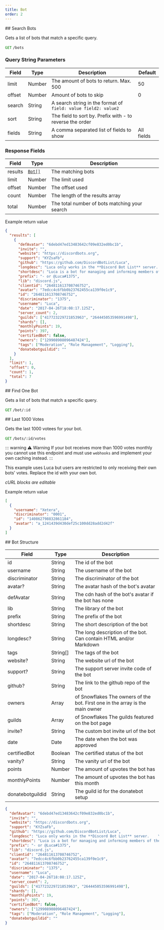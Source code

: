 ```yaml
---
title: Bot
order: 2
---
```


<Block>
## Search Bots

Gets a list of bots that match a specific query.

<code style="color: green">GET</code> `/bots`

### Query String Parameters

| Field  | Type   | Description                                                    | Default    |
| ------ | ------ | -------------------------------------------------------------- | ---------- |
| limit  | Number | The amount of bots to return. Max. 500                         | 50         |
| offset | Number | Amount of bots to skip                                         | 0          |
| search | String | A search string in the format of `field: value field2: value2` |            |
| sort   | String | The field to sort by. Prefix with - to reverse the order       |            |
| fields | String | A comma separated list of fields to show                       | All fields |

### Response Fields

| Field   | Type                      | Description                                   |
| ------- | ------------------------- | --------------------------------------------- |
| results | [`Bot[]`](#bot-structure) | The matching bots                             |
| limit   | Number                    | The limit used                                |
| offset  | Number                    | The offset used                               |
| count   | Number                    | The length of the results array               |
| total   | Number                    | The total number of bots matching your search |

<Example>

<CURL>
<Template>
```sh
curl -X GET https://top.gg/api/bots?limit=20 \
 -H 'Content-Type: application/json' \
 -H 'Authorization: {{token}}'
```
</Template>
</CURL>

Example return value

```json
{
  "results": [
    {
      "defAvatar": "6debd47ed13483642cf09e832ed0bc1b",
      "invite": "",
      "website": "https://discordbots.org",
      "support": "KYZsaFb",
      "github": "https://github.com/DiscordBotList/Luca",
      "longdesc": "Luca only works in the **Discord Bot List** server.    \r\nPrepend commands with the prefix `-` or `@Luca#1375`.    \r\n**Please refrain from using these commands in non testing channels.**\r\n- `botinfo @bot` Shows bot info, title redirects to site listing.\r\n- `bots @user`* Shows all bots of that user, includes bots in the queue.\r\n- `owner / -owners @bot`* Shows all owners of that bot.\r\n- `prefix @bot`* Shows the prefix of that bot.\r\n* Mobile friendly version exists. Just add `noembed` to the end of the command.\r\n",
      "shortdesc": "Luca is a bot for managing and informing members of the server",
      "prefix": "- or @Luca#1375",
      "lib": "discord.js",
      "clientid": "264811613708746752",
      "avatar": "7edcc4c6fbb0b23762455ca139f0e1c9",
      "id": "264811613708746752",
      "discriminator": "1375",
      "username": "Luca",
      "date": "2017-04-26T18:08:17.125Z",
      "server_count": 2,
      "guilds": ["417723229721853963", "264445053596991498"],
      "shards": [],
      "monthlyPoints": 19,
      "points": 397,
      "certifiedBot": false,
      "owners": ["129908908096487424"],
      "tags": ["Moderation", "Role Management", "Logging"],
      "donatebotguildid": ""
    }
  ],
  "limit": 1,
  "offset": 0,
  "count": 1,
  "total": 7
}
```

</Example>

</Block>

<Block>
## Find One Bot

Gets a list of bots that match a specific query.

<code style="color: green">GET</code> `/bot/:id`

<Example>

<CURL>
<Template>
```sh
curl -X GET https://top.gg/api/bots/264811613708746752 \
 -H 'Content-Type: application/json' \
 -H 'Authorization: {{token}}'
```
</Template>
</CURL>

</Example>

</Block>

<Block>
## Last 1000 Votes

Gets the last 1000 votees for your bot.

<code style="color: green">GET</code> `/bots/:id/votes`

::: warning ⚠️ Warning
If your bot receives more than 1000 votes monthly you cannot use this endpoint and must use `webhooks` and implement your own caching instead.
:::

<HTable
  :columns="[['Returns', 'User[]']]"
/>

<Example>

This example uses Luca but users are restricted to only receiving their own bots' votes. Replace the id with your own bot.

_cURL blocks are editable_

<CURL>
<Template>

```sh
curl -X GET https://top.gg/api/bots/264811613708746752/votes \
 -H 'Content-Type: application/json' \
 -H 'Authorization: {{token}}'
```

</Template>
</CURL>

Example return value

```json
[
  {
    "username": "Xetera",
    "discriminator": "0001",
    "id": "140862798832861184",
    "avatar": "a_1241439d430def25c100dd28add2d42f"
  }
]
```

</Example>
</Block>

<Block>
## Bot Structure

| Field            | Type     | Description                                                                   |
| ---------------- | -------- | ----------------------------------------------------------------------------- |
| id               | String   | The id of the bot                                                             |
| username         | String   | The username of the bot                                                       |
| discriminator    | String   | The discriminator of the bot                                                  |
| avatar?          | String   | The avatar hash of the bot's avatar                                           |
| defAvatar        | String   | The cdn hash of the bot's avatar if the bot has none                          |
| lib              | String   | The library of the bot                                                        |
| prefix           | String   | The prefix of the bot                                                         |
| shortdesc        | String   | The short description of the bot                                              |
| longdesc?        | String   | The long description of the bot. Can contain HTML and/or Markdown             |
| tags             | String[] | The tags of the bot                                                           |
| website?         | String   | The website url of the bot                                                    |
| support?         | String   | The support server invite code of the bot                                     |
| github?          | String   | The link to the github repo of the bot                                        |
| owners           | Array    | of Snowflakes The owners of the bot. First one in the array is the main owner |
| guilds           | Array    | of Snowflakes The guilds featured on the bot page                             |
| invite?          | String   | The custom bot invite url of the bot                                          |
| date             | Date     | The date when the bot was approved                                            |
| certifiedBot     | Boolean  | The certified status of the bot                                               |
| vanity?          | String   | The vanity url of the bot                                                     |
| points           | Number   | The amount of upvotes the bot has                                             |
| monthlyPoints    | Number   | The amount of upvotes the bot has this month                                  |
| donatebotguildid | String   | The guild id for the donatebot setup                                          |

<Example>

```json
{
  "defAvatar": "6debd47ed13483642cf09e832ed0bc1b",
  "invite": "",
  "website": "https://discordbots.org",
  "support": "KYZsaFb",
  "github": "https://github.com/DiscordBotList/Luca",
  "longdesc": "Luca only works in the **Discord Bot List** server.    \r\nPrepend commands with the prefix `-` or `@Luca#1375`.    \r\n**Please refrain from using these commands in non testing channels.**\r\n- `botinfo @bot` Shows bot info, title redirects to site listing.\r\n- `bots @user`* Shows all bots of that user, includes bots in the queue.\r\n- `owner / -owners @bot`* Shows all owners of that bot.\r\n- `prefix @bot`* Shows the prefix of that bot.\r\n* Mobile friendly version exists. Just add `noembed` to the end of the command.\r\n",
  "shortdesc": "Luca is a bot for managing and informing members of the server",
  "prefix": "- or @Luca#1375",
  "lib": "discord.js",
  "clientid": "264811613708746752",
  "avatar": "7edcc4c6fbb0b23762455ca139f0e1c9",
  "id": "264811613708746752",
  "discriminator": "1375",
  "username": "Luca",
  "date": "2017-04-26T18:08:17.125Z",
  "server_count": 2,
  "guilds": ["417723229721853963", "264445053596991498"],
  "shards": [],
  "monthlyPoints": 19,
  "points": 397,
  "certifiedBot": false,
  "owners": ["129908908096487424"],
  "tags": ["Moderation", "Role Management", "Logging"],
  "donatebotguildid": ""
}
```

</Example>

</Block>
